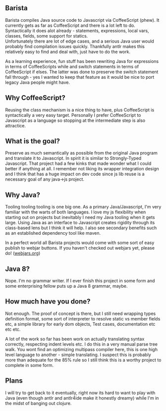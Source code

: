## Barista

Barista compiles Java source code to Javascript via CoffeeScript (phew).
It currently gets as far as CoffeeScript and there is a lot left to do.
Syntactically it does alot already - statements, expressions, local vars, classes, fields, some support for statics.  
Unfortunately there are lot of edge cases, and a serious Java user would probably find compilation issues quickly.
Thankfully antlr makes this relatively easy to find and deal with, just have to do the work.

As a learning experience, fun stuff has been rewriting Java for expressions in terms of CoffeeScripts while and switch statements in terms of CoffeeScript if elses.  The latter was done to preserve the switch statement fall through - yes I wanted to keep that feature as it would be nice to port legacy Java people might have.

## Why CoffeeScript?

Reusing the class mechanism is a nice thing to have, plus CoffeeScript is syntactically a very easy target.
Personally I prefer CoffeeScript to Javascript as a language so stopping at the intermediate step is also attractice.

## What is the goal?

Preserve as much semantically as possible from the original Java program and translate it to Javascript.
In spirit it is similar to Strongly-Typed Javascript.  That project had a few kinks that made wonder what I could
better if anything at all.  I remember not liking its wrapper integration design and I think that has a huge
impact on dev code since js lib reuse is a necessary goal of any java->js project.

## Why Java?

Tooling tooling tooling is one big one.  As a primary Java/Javascript, I'm very familiar with the warts of both languages.
I love my js flexibility when starting out on projects but inevitably I need my Java tooling when it gets large.
Using Java as an interface to Javascript creates rigidity through its class-based lens but I think it will help.
I also see secondary benefits such as an established dependency tool like maven.

In a perfect world all Barista projects would come with some sort of easy publish to webjar buttons.  If you haven't checked out webjars yet, please do!  ([webjars.org](http://webjars.org/))  

## Java 8?

Nope.  I'm no grammar writer.  If I ever finish this project in some form and some enterprising fellow puts up a Java 8 grammar, maybe.

## How much have you done?

Not enough.  The proof of concept is there, but I still need wrapping types definition format, 
some sort of interpreter to resolve static vs member fields etc, a simple library for early dom objects,
Test cases, documentation etc etc etc. 

A lot of the work so far has been work on actually translating syntax correctly, respecting indent levels etc.
I do this in a very manual parse tree walk.  You wont find an optimizing multipass compiler here, this is one high level language to another - simple translating.  I suspect this is probably more than adequate for the 85% rule so I still
think this is a worthy project to complete in some form.

## Plans

I will try to get back to it eventually, right now its hard to want to play with Java 
(even though antlr and antlr4ide make it honestly dreamy) while I'm in the midst of banging out clojure.